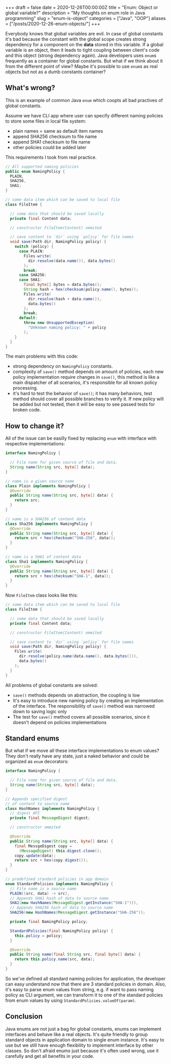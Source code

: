 +++ 
draft = false
date = 2020-12-26T00:00:00Z
title = "Enum: Object or global variable?"
description = "My thoughts on enum role in Java programming"
slug = "enum-is-object" 
categories = ["Java", "OOP"]
aliases = ["/posts/2020-12-26-enum-objects/"]
+++

Everybody knows that global variables are evil. In case of global constants it's bad
because the constant with the global scope creates strong dependency for a component
on the **data** stored in this variable. If a global variable is an object, then it leads
to tight coupling between client's code and this object (strong dependency again).
Java developers uses `enum`s frequently as a container for global constants.
But what if we think about it from the different point of view? Maybe it's possible to
use `enum`s as real objects but not as a dumb constants container?

## What's wrong?

This is an example of common Java `enum` which coopts all bad
practives of global constants.

Assume we have CLI app where user can specify different naming policies
to store some files in local file system:
 - plain names = same as default item names
 - append SHA256 checksum to file name
 - append SHA1 checksum to file name
 - other policies could be added later

This requirements I took from real practice.

```java
// All supported naming policies
public enum NamingPolicy {
  PLAIN,
  SHA256,
  SHA1;
}

// some data item which can be saved to local file
class FileItem {

  // some data that should be saved locally
  private final Content data;

  // constructor FileItem(Content) ommited

  // save content to `dir` using `policy` for file names
  void save(Path dir, NamingPolicy policy) {
    switch (policy) {
      case PLAIN:
        Files.write(
          dir.resolve(data.name()), data.bytes()
        );
        break;
      case SHA256:
      case SHA1:
        final byte[] bytes = data.bytes();
        String hash = hex(checksum(policy.name(), bytes));
        Files.write(
          dir.resolve(hash + data.name()),
          data.bytes()
        );
        break;
      default:
        throw new UnsupportedException(
          "Unknown naming policy: " + policy
        );
    }
  }
}
```

The main problems with this code:
 - strong dependency on `NamingPolicy` constants.
 - complexity of `save()` method depends on amount of
 policies, each new policy implementation require changes
 in `save()`, this method is like a main dispatcher of
 all scenarios, it's responsible for all known policy processing.
 - it's hard to test the behavior of `save()`;
 it has many behaviors, test method should cover all possible
 branches to verify it. If new policy will be added but not tested,
 then it will be easy to see passed tests for broken code.

## How to change it?

All of the issue can be easilly fixed by replacing `enum` with
interface with respective implementations:
```java
interface NamingPolicy {

  // File name for given source of file and data.
  String name(String src, byte[] data);
}

// name is a given source name
class Plain implements NamingPolicy {
  @Override
  public String name(String src, byte[] data) {
    return src;
  }
}

// name is a SHA256 of content data
class Sha256 implements NamingPolicy {
  @Override
  public String name(String src, byte[] data) {
    return src + hex(checksum("SHA-256", data));
  }
}

// name is a SHA1 of content data
class Sha1 implements NamingPolicy {
  @Override
  public String name(String src, byte[] data) {
    return src + hex(checksum("SHA-1", data));
  }
}

```
Now `FileItem` class looks like this:
```java
// some data item which can be saved to local file
class FileItem {

  // some data that should be saved locally
  private final Content data;

  // constructor FileItem(Content) ommited

  // save content to `dir` using `policy` for file names
  void save(Path dir, NamingPolicy policy) {
    Files.write(
      dir.resolve(policy.name(data.name(), data.bytes())),
      data.bytes()
    );
  }
}
```

All problems of global constants are solved:
 - `save()` methods depends on abstraction,
 the coupling is low
 - It's easy to introduce new naming policy
 by creating an implementation of the interface.
 The responsibility of `save()` method was narrowed down
 to saving logic only
 - The test for `save()` method covers all possible
 scenarios, since it doesn't depend on policies implementations

## Standard enums

But what if we move all these interface implementations to enum values?
They don't really have any state, just a naked behavior and could be
organized as `enum` decorators:

```java
interface NamingPolicy {

  // File name for given source of file and data.
  String name(String src, byte[] data);
}

// Appends specified digest
// of content to source name
class HashNames implements NamingPolicy {
  // digest API
  private final MessageDigest digest;

  // constructor ommited

  @Override
  public String name(String src, byte[] data) {
    final MessgeDigest copy =
      (MessageDigest) this.digest.clone();
    copy.update(data);
    return src + hex(copy.digest());
  }
}

// predefined standard policies in app domain
enum StandardPolicies implements NamingPolicy {
  // File name is a source name
  PLAIN((src, data) -> src),
  // Appends SHA1 hash of data to source name
  SHA1(new HashNames(MessageDigest.getInstance("SHA-1"))),
  // Appends SHA256 hash of data to source name
  SHA256(new HashNames(MessageDigest.getInstance("SHA-256"));

  private final NamingPolicy policy;

  StandardPolicies(final NamingPolicy policy) {
    this.policy = policy;
  }

  @Override
  public String name(final String src, final byte[] data) {
    return this.policy.name(src, data);
  }
}
```

So we've defined all standard naming policies for application,
the developer can easy understand now that there are 3 standard
policies in domain. Also, it's easy to parse enum values
from string, e.g. if want to pass naming policy as CLI argument,
we can transform it to one of the standard policies from enum values
by using `StandardPolicies.valueOf(param)`.

## Conclusion

Java enums are not just a bag for global constants, enums can implement interfaces
and behave like a real objects. It's quite friendly to group standard objects in
application domain to single enum instance. It's easy to use but we still have
enough flexibility to implement interface by other classes. So don't afraid enums
just because it's often used wrong, use it carefully and get all benefits in your code.
